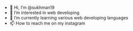 - 👋 Hi, I’m @sukhman19
- 👀 I’m interested in web developing
- 🌱 I’m currently learning various web developing languages
- 📫 How to reach me on my instagram 

<!---
sukhman19/sukhman19 is a ✨ special ✨ repository because its `README.md` (this file) appears on your GitHub profile.
You can click the Preview link to take a look at your changes.
--->
